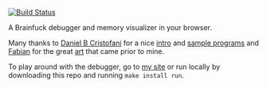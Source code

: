 [![Build Status](https://travis-ci.org/minond/brainfuck.svg?branch=master)](https://travis-ci.org/minond/brainfuck)

A Brainfuck debugger and memory visualizer in your browser.

Many thanks to [Daniel B Cristofani](http://www.hevanet.com/cristofd/) for a
nice [intro](http://www.hevanet.com/cristofd/brainfuck/epistle.html) and
[sample programs](http://www.hevanet.com/cristofd/brainfuck/) and
[Fabian](https://copy.sh/) for the great [art](https://copy.sh/brainfuck/) that
came prior to mine.

To play around with the debugger, go to [my site](http://minond.xyz/brainfuck/)
or run locally by downloading this repo and running `make install run`.
